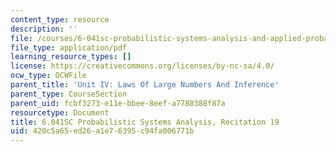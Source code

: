 ```yaml
---
content_type: resource
description: ''
file: /courses/6-041sc-probabilistic-systems-analysis-and-applied-probability-fall-2013/420c5a65ed26a1e76395c94fa006771b_MIT6_041SCF13_rec19.pdf
file_type: application/pdf
learning_resource_types: []
license: https://creativecommons.org/licenses/by-nc-sa/4.0/
ocw_type: OCWFile
parent_title: 'Unit IV: Laws Of Large Numbers And Inference'
parent_type: CourseSection
parent_uid: fcbf3273-e11e-bbee-8eef-a7788388f87a
resourcetype: Document
title: 6.041SC Probabilistic Systems Analysis, Recitation 19
uid: 420c5a65-ed26-a1e7-6395-c94fa006771b
---
```

